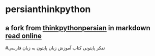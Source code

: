 # persianthinkpython
a fork from [thinkpythonpersian](https://github.com/ThinkPythonPersian/thinkbook) in markdown
[read online](https://behroozam.github.io/persianthinkpython)
---
#تفکر پایتونی
کتاب آموزش زبان پایتون به زبان فارسی 

